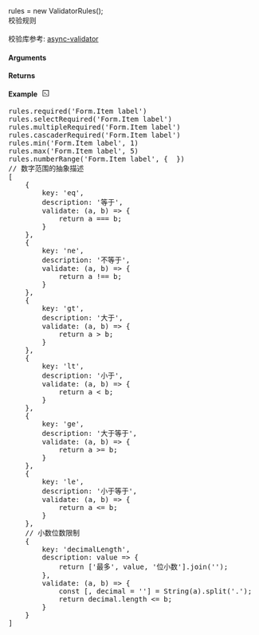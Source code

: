 <div><div id="rules" class="item-method-name" style="margin-top: -65px; padding-top: 65px;"><div class="item-method-name-area">rules = new ValidatorRules();</div></div><div class="item-method-content"><div>校验规则<br /><br />校验库参考: <a href="https://www.npmjs.com/package/async-validator">async-validator</a></div><h4>Arguments</h4><h4>Returns</h4><h4><span>Example</span><i style="margin-left: 10px; cursor: pointer;" ariaLabel="图标: code" class="anticon anticon-code action-showREPL" data-funcname="rules" data-example="__@@__rules.required(&#39;Form.Item label&#39;)__@@__rules.selectRequired(&#39;Form.Item label&#39;)__@@__rules.multipleRequired(&#39;Form.Item label&#39;)__@@__rules.cascaderRequired(&#39;Form.Item label&#39;)__@@__rules.min(&#39;Form.Item label&#39;, 1)__@@__rules.max(&#39;Form.Item label&#39;, 5)__@@__rules.numberRange(&#39;Form.Item label&#39;, {  })__@@__// 数字范围的抽象描述__@@__[__@@__    {__@@__        key: &#39;eq&#39;,__@@__        description: &#39;等于&#39;,__@@__        validate: (a, b) =&gt; {__@@__            return a === b;__@@__        }__@@__    },__@@__    {__@@__        key: &#39;ne&#39;,__@@__        description: &#39;不等于&#39;,__@@__        validate: (a, b) =&gt; {__@@__            return a !== b;__@@__        }__@@__    },__@@__    {__@@__        key: &#39;gt&#39;,__@@__        description: &#39;大于&#39;,__@@__        validate: (a, b) =&gt; {__@@__            return a &gt; b;__@@__        }__@@__    },__@@__    {__@@__        key: &#39;lt&#39;,__@@__        description: &#39;小于&#39;,__@@__        validate: (a, b) =&gt; {__@@__            return a &lt; b;__@@__        }__@@__    },__@@__    {__@@__        key: &#39;ge&#39;,__@@__        description: &#39;大于等于&#39;,__@@__        validate: (a, b) =&gt; {__@@__            return a &gt;= b;__@@__        }__@@__    },__@@__    {__@@__        key: &#39;le&#39;,__@@__        description: &#39;小于等于&#39;,__@@__        validate: (a, b) =&gt; {__@@__            return a &lt;= b;__@@__        }__@@__    },__@@__    // 小数位数限制__@@__    {__@@__        key: &#39;decimalLength&#39;,__@@__        description: value =&gt; {__@@__            return [&#39;最多&#39;, value, &#39;位小数&#39;].join(&#39;&#39;);__@@__        },__@@__        validate: (a, b) =&gt; {__@@__            const [, decimal = &#39;&#39;] = String(a).split(&#39;.&#39;);__@@__            return decimal.length &lt;= b;__@@__        }__@@__    }__@@__]"><svg viewBox="64 64 896 896" focusable="false" class="" data-icon="code" width="1em" height="1em" fill="currentColor" aria-hidden="true"><path d="M516 673c0 4.4 3.4 8 7.5 8h185c4.1 0 7.5-3.6 7.5-8v-48c0-4.4-3.4-8-7.5-8h-185c-4.1 0-7.5 3.6-7.5 8v48zm-194.9 6.1l192-161c3.8-3.2 3.8-9.1 0-12.3l-192-160.9A7.95 7.95 0 0 0 308 351v62.7c0 2.4 1 4.6 2.9 6.1L420.7 512l-109.8 92.2a8.1 8.1 0 0 0-2.9 6.1V673c0 6.8 7.9 10.5 13.1 6.1zM880 112H144c-17.7 0-32 14.3-32 32v736c0 17.7 14.3 32 32 32h736c17.7 0 32-14.3 32-32V144c0-17.7-14.3-32-32-32zm-40 728H184V184h656v656z"></path></svg></i></h4><div style="display: none;">暂无</div><pre style="">
rules.required(&#39;Form.Item label&#39;)
rules.selectRequired(&#39;Form.Item label&#39;)
rules.multipleRequired(&#39;Form.Item label&#39;)
rules.cascaderRequired(&#39;Form.Item label&#39;)
rules.min(&#39;Form.Item label&#39;, 1)
rules.max(&#39;Form.Item label&#39;, 5)
rules.numberRange(&#39;Form.Item label&#39;, {  })
// 数字范围的抽象描述
[
    {
        key: &#39;eq&#39;,
        description: &#39;等于&#39;,
        validate: (a, b) =&gt; {
            return a === b;
        }
    },
    {
        key: &#39;ne&#39;,
        description: &#39;不等于&#39;,
        validate: (a, b) =&gt; {
            return a !== b;
        }
    },
    {
        key: &#39;gt&#39;,
        description: &#39;大于&#39;,
        validate: (a, b) =&gt; {
            return a &gt; b;
        }
    },
    {
        key: &#39;lt&#39;,
        description: &#39;小于&#39;,
        validate: (a, b) =&gt; {
            return a &lt; b;
        }
    },
    {
        key: &#39;ge&#39;,
        description: &#39;大于等于&#39;,
        validate: (a, b) =&gt; {
            return a &gt;= b;
        }
    },
    {
        key: &#39;le&#39;,
        description: &#39;小于等于&#39;,
        validate: (a, b) =&gt; {
            return a &lt;= b;
        }
    },
    // 小数位数限制
    {
        key: &#39;decimalLength&#39;,
        description: value =&gt; {
            return [&#39;最多&#39;, value, &#39;位小数&#39;].join(&#39;&#39;);
        },
        validate: (a, b) =&gt; {
            const [, decimal = &#39;&#39;] = String(a).split(&#39;.&#39;);
            return decimal.length &lt;= b;
        }
    }
]</pre></div></div>